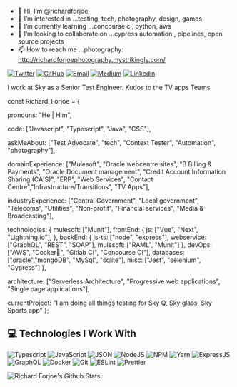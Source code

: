 - 👋 Hi, I’m @richardforjoe
- 👀 I’m interested in ...testing, tech, photography, design, games
- 🌱 I’m currently learning ...concourse ci, python, aws
- 💞️ I’m looking to collaborate on ...cypress automation , pipelines, open source projects
- 📫 How to reach me ...photography: http://richardforjoephotography.mystrikingly.com/

[![Twitter](https://img.shields.io/badge/Twitter-1DA1F2?style=for-the-badge&logo=twitter&logoColor=white)](https://twitter.com/rforjoe)
[![GitHub](https://img.shields.io/badge/GitHub-100000?style=for-the-badge&logo=github&logoColor=white)](https://github.com/richardforjoesky)
[![Email](https://img.shields.io/badge/Email-D14836?style=for-the-badge&logo=gmail&logoColor=white)](mailto:rforjoe@live.co.uk)
[![Medium](https://img.shields.io/badge/Medium-12100E?style=for-the-badge&logo=medium&logoColor=white)](https://medium.com/@rforjoe)
[![Linkedin](https://img.shields.io/badge/linkedin-30077B5?&style=for-the-badge&logo=linkedin&logoColor=white)](https://www.linkedin.com/in/richardforjoe/)

I work at Sky as a Senior Test Engineer. Kudos to the TV apps Teams

const Richard_Forjoe = { 

pronouns: "He | Him", 

code: ["Javascript", "Typescript", "Java", "CSS"], 

askMeAbout: ["Test Advocate", "tech", "Context Tester", "Automation", "photography"], 

domainExperience: ["Mulesoft", "Oracle webcentre sites", "B Billing & Payments", "Oracle Document management", "Credit Account Information Sharing (CAIS)", "ERP", "Web Services", "Contact Centre","Infrastructure/Transitions", "TV Apps"], 

industryExperience: ["Central Government", "Local government", "Telecoms", "Utilities", "Non-profit", "Financial services", "Media & Broadcasting"], 

technologies: { mulesoft: ["Munit"], frontEnd: { js: ["Vue", "Next", "Lightning.io"], }, backEnd: { js-ts: ["node", "express"], webservice: ["GraphQL", "REST", "SOAP"], mulesoft: ["RAML", "Munit"] }, devOps: ["AWS", "Docker🐳", "Gitlab CI", "Concourse CI"], databases: ["oracle","mongoDB", "MySql", "sqlite"], misc: ["Jest", "selenium", "Cypress"] }, 

architecture: ["Serverless Architecture", "Progressive web applications", "Single page applications"], 

currentProject: "I am doing all things testing for Sky Q, Sky glass, Sky Sports app" };

<!---
richardforjoesky/richardforjoesky is a ✨ special ✨ repository because its `README.md` (this file) appears on your GitHub profile.
You can click the Preview link to take a look at your changes.
--->



## 💻 Technologies I Work With

![Typescript](https://img.shields.io/badge/TypeScript-007ACC?style=for-the-badge&logo=typescript&logoColor=white)
![JavaScript](https://img.shields.io/badge/JavaScript-323330?style=for-the-badge&logo=javascript&logoColor=F7DF1E)
![JSON](https://img.shields.io/badge/json-5E5C5C?style=for-the-badge&logo=json&logoColor=white)
![NodeJS](https://img.shields.io/badge/Node.js-339933?style=for-the-badge&logo=nodedotjs&logoColor=white)
![NPM](https://img.shields.io/badge/npm-CB3837?style=for-the-badge&logo=npm&logoColor=white)
![Yarn](https://img.shields.io/badge/Yarn-2C8EBB?style=for-the-badge&logo=yarn&logoColor=white)
![ExpressJS](https://img.shields.io/badge/Express.js-000000?style=for-the-badge&logo=express&logoColor=white)
![GraphQL](https://img.shields.io/badge/GraphQl-E10098?style=for-the-badge&logo=graphql&logoColor=white)
![Docker](https://img.shields.io/badge/Docker-2CA5E0?style=for-the-badge&logo=docker&logoColor=white)
![Git](https://img.shields.io/badge/Git-F05032?style=for-the-badge&logo=git&logoColor=white)
![ESLint](https://img.shields.io/badge/eslint-3A33D1?style=for-the-badge&logo=eslint&logoColor=white)
![Prettier](https://img.shields.io/badge/prettier-1A2C34?style=for-the-badge&logo=prettier&logoColor=F7BA3E)

![Richard Forjoe's Github Stats](https://metrics.lecoq.io/richardforjoesky)
